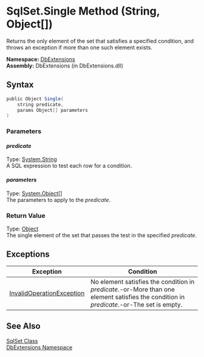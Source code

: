 SqlSet.Single Method (String, Object[])
=======================================
Returns the only element of the set that satisfies a specified condition, and throws an exception if more than one such element exists.

**Namespace:** [DbExtensions][1]  
**Assembly:** DbExtensions (in DbExtensions.dll)

Syntax
------

```csharp
public Object Single(
	string predicate,
	params Object[] parameters
)
```

### Parameters

#### *predicate*
Type: [System.String][2]  
A SQL expression to test each row for a condition.

#### *parameters*
Type: [System.Object][3][]  
The parameters to apply to the *predicate*.

### Return Value
Type: [Object][3]  
The single element of the set that passes the test in the specified *predicate*.

Exceptions
----------

Exception                      | Condition                                                                                                                                
------------------------------ | ---------------------------------------------------------------------------------------------------------------------------------------- 
[InvalidOperationException][4] | No element satisfies the condition in *predicate*.-or-More than one element satisfies the condition in *predicate*.-or-The set is empty. 


See Also
--------
[SqlSet Class][5]  
[DbExtensions Namespace][1]  

[1]: ../README.md
[2]: http://msdn.microsoft.com/en-us/library/s1wwdcbf
[3]: http://msdn.microsoft.com/en-us/library/e5kfa45b
[4]: http://msdn.microsoft.com/en-us/library/2asft85a
[5]: README.md